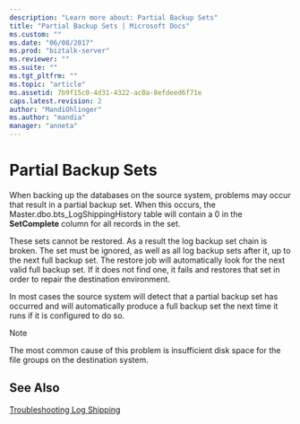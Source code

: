 ```yaml
---
description: "Learn more about: Partial Backup Sets"
title: "Partial Backup Sets | Microsoft Docs"
ms.custom: ""
ms.date: "06/08/2017"
ms.prod: "biztalk-server"
ms.reviewer: ""
ms.suite: ""
ms.tgt_pltfrm: ""
ms.topic: "article"
ms.assetid: 7b9f15c0-4d31-4322-ac0a-8efdeed6f71e
caps.latest.revision: 2
author: "MandiOhlinger"
ms.author: "mandia"
manager: "anneta"
---
```

# Partial Backup Sets
When backing up the databases on the source system, problems may occur that result in a partial backup set. When this occurs, the Master.dbo.bts_LogShippingHistory table will contain a 0 in the **SetComplete** column for all records in the set.  
  
 These sets cannot be restored. As a result the log backup set chain is broken. The set must be ignored, as well as all log backup sets after it, up to the next full backup set. The restore job will automatically look for the next valid full backup set. If it does not find one, it fails and restores that set in order to repair the destination environment.  
  
 In most cases the source system will detect that a partial backup set has occurred and will automatically produce a full backup set the next time it runs if it is configured to do so.  
  
> [!NOTE]  
>  The most common cause of this problem is insufficient disk space for the file groups on the destination system.  
  
## See Also  
 [Troubleshooting Log Shipping](../technical-guides/troubleshooting-log-shipping.md)
